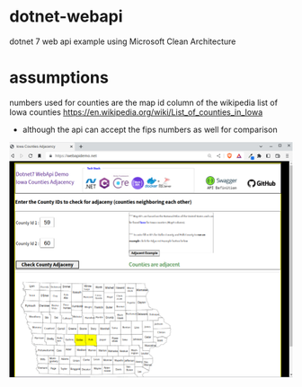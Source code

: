 # dotnet-webapi
dotnet 7 web api example using Microsoft Clean Architecture 

# assumptions
numbers used for counties are the map id column of the wikipedia list of Iowa counties 
https://en.wikipedia.org/wiki/List_of_counties_in_Iowa
- although the api can accept the fips numbers as well for comparison

![alt text](https://raw.githubusercontent.com/karlpothast/dotnet-webapi/master/documentation/web.png)





